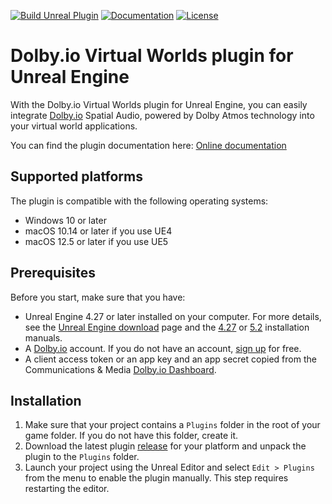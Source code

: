 [![Build Unreal Plugin](https://github.com/DolbyIO/comms-sdk-unreal/actions/workflows/build.yml/badge.svg)](https://github.com/DolbyIO/comms-sdk-unreal/actions/workflows/build.yml)
[![Documentation](https://github.com/DolbyIO/comms-sdk-unreal/actions/workflows/deploy-to-github-pages.yml/badge.svg)](https://github.com/DolbyIO/comms-sdk-unreal/actions/workflows/deploy-to-github-pages.yml)
[![License](https://img.shields.io/github/license/DolbyIO/comms-sdk-unreal)](LICENSE)

# Dolby.io Virtual Worlds plugin for Unreal Engine

With the Dolby.io Virtual Worlds plugin for Unreal Engine, you can easily integrate [Dolby.io](https://dolby.io) Spatial Audio, powered by Dolby Atmos technology into your virtual world applications.

You can find the plugin documentation here: [Online documentation](https://api-references.dolby.io/comms-sdk-unreal/)

## Supported platforms

The plugin is compatible with the following operating systems:
- Windows 10 or later
- macOS 10.14 or later if you use UE4
- macOS 12.5 or later if you use UE5

## Prerequisites

Before you start, make sure that you have:
- Unreal Engine 4.27 or later installed on your computer. For more details, see the [Unreal Engine download](https://www.unrealengine.com/en-US/download) page and the [4.27](https://docs.unrealengine.com/4.27/en-US/Basics/InstallingUnrealEngine/) or [5.2](https://docs.unrealengine.com/5.2/en-US/installing-unreal-engine/) installation manuals.
- A [Dolby.io](https://dolby.io) account. If you do not have an account, [sign up](https://dolby.io/signup) for free.
- A client access token or an app key and an app secret copied from the Communications & Media [Dolby.io Dashboard](https://dashboard.dolby.io/).

## Installation

1. Make sure that your project contains a `Plugins` folder in the root of your game folder. If you do not have this folder, create it.
2. Download the latest plugin [release](https://github.com/DolbyIO/comms-sdk-unreal/releases) for your platform and unpack the plugin to the `Plugins` folder.
3. Launch your project using the Unreal Editor and select `Edit > Plugins` from the menu to enable the plugin manually. This step requires restarting the editor.
